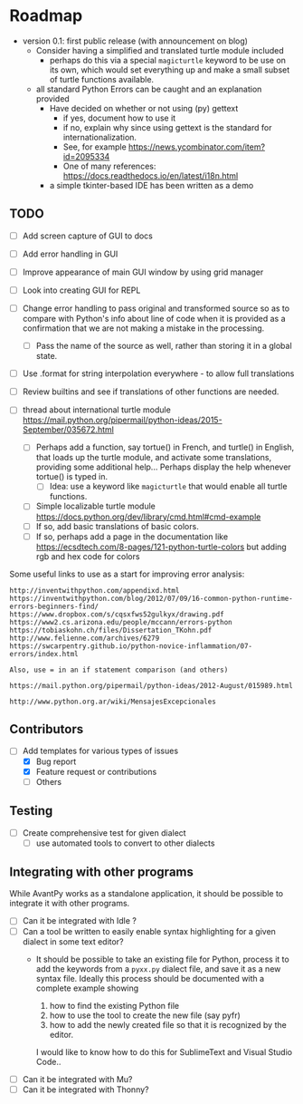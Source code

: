 # Roadmap

- version 0.1: first public release (with announcement on blog)
  - Consider having a simplified and translated turtle module included
    - perhaps do this via a special `magicturtle` keyword to be use on its own,
      which would set everything up and make a small subset of turtle
      functions available.
  - all standard Python Errors can be caught and an explanation provided
    - Have decided on whether or not using (py) gettext
      - if yes, document how to use it
      - if no, explain why since using gettext is the standard for internationalization.
      - See, for example https://news.ycombinator.com/item?id=2095334
      - One of many references: https://docs.readthedocs.io/en/latest/i18n.html
    - a simple tkinter-based IDE has been written as a demo

## TODO

- [ ] Add screen capture of GUI to docs
- [ ] Add error handling in GUI
- [ ] Improve appearance of main GUI window by using grid manager
- [ ] Look into creating GUI for REPL

- [ ] Change error handling to pass original and transformed source so as
      to compare with Python's info about line of code when it is provided
      as a confirmation that we are not making a mistake in the processing.
    - [ ] Pass the name of the source as well, rather than storing it in
      a global state.

- [ ] Use .format for string interpolation everywhere - to allow full translations
- [ ] Review builtins and see if translations of other functions are needed.

- [ ] thread about international turtle module https://mail.python.org/pipermail/python-ideas/2015-September/035672.html
  - [ ] Perhaps add a function, say tortue() in French, and turtle() in English,
    that loads up the turtle module, and activate some translations, providing some
    additional help...  Perhaps display the help whenever tortue() is typed in.
    - [ ] Idea: use a keyword like `magicturtle` that would enable all turtle functions.
  - [ ] Simple localizable turtle module https://docs.python.org/dev/library/cmd.html#cmd-example
  - [ ] If so, add basic translations of basic colors.
  - [ ] If so, perhaps add a page in the documentation like https://ecsdtech.com/8-pages/121-python-turtle-colors but adding rgb and hex code for colors

Some useful links to use as a start for improving error analysis:

    http://inventwithpython.com/appendixd.html
    https://inventwithpython.com/blog/2012/07/09/16-common-python-runtime-errors-beginners-find/
    https://www.dropbox.com/s/cqsxfws52gulkyx/drawing.pdf
    https://www2.cs.arizona.edu/people/mccann/errors-python
    https://tobiaskohn.ch/files/Dissertation_TKohn.pdf
    http://www.felienne.com/archives/6279
    https://swcarpentry.github.io/python-novice-inflammation/07-errors/index.html

    Also, use = in an if statement comparison (and others)

    https://mail.python.org/pipermail/python-ideas/2012-August/015989.html

    http://www.python.org.ar/wiki/MensajesExcepcionales

## Contributors

- [ ] Add templates for various types of issues
  - [x] Bug report
  - [x] Feature request or contributions
  - [ ] Others

## Testing

- [ ] Create comprehensive test for given dialect
  - [ ] use automated tools to convert to other dialects

## Integrating with other programs

While AvantPy works as a standalone application, it should be possible
to integrate it with other programs.

- [ ] Can it be integrated with Idle ?
- [ ] Can a tool be written to easily enable syntax highlighting for a given dialect in some text editor?
  - It should be possible to take an existing file for Python, process it to add the keywords from a `pyxx.py` dialect file, and save it as a new syntax file. Ideally this process should be documented with a complete example showing
      1. how to find the existing Python file
      2. how to use the tool to create the new file (say pyfr)
      3. how to add the newly created file so that it is recognized by the editor.

    I would like to know how to do this for SublimeText and Visual Studio Code..
- [ ] Can it be integrated with Mu?
- [ ] Can it be integrated with Thonny?
